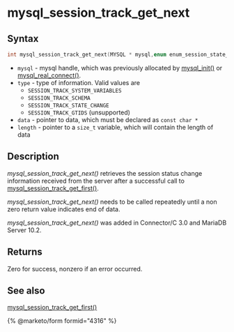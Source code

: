 # mysql\_session\_track\_get\_next

## Syntax

```c
int mysql_session_track_get_next(MYSQL * mysql,enum enum_session_state_type type, const char **data, size_t *length );
```

* `mysql` - mysql handle, which was previously allocated by [mysql\_init()](mysql_init.md) or [mysql\_real\_connect()](mysql_real_connect.md).
* `type` - type of information. Valid values are
  * `SESSION_TRACK_SYSTEM_VARIABLES`
  * `SESSION_TRACK_SCHEMA`
  * `SESSION_TRACK_STATE_CHANGE`
  * `SESSION_TRACK_GTIDS` (unsupported)
* `data` - pointer to data, which must be declared as `const char *`
* `length` - pointer to a `size_t` variable, which will contain the length of data

## Description

_mysql\_session\_track\_get\_next()_ retrieves the session status change information received from the server after a successful call to [mysql\_session\_track\_get\_first()](mysql_session_track_get_first.md).

_mysql\_session\_track\_get\_next()_ needs to be called repeatedly until a non zero return value indicates end of data.

_mysql\_session\_track\_get\_next()_ was added in Connector/C 3.0 and MariaDB Server 10.2.

## Returns

Zero for success, nonzero if an error occurred.

## See also

[mysql\_session\_track\_get\_first()](mysql_session_track_get_first.md)


{% @marketo/form formid="4316" %}

